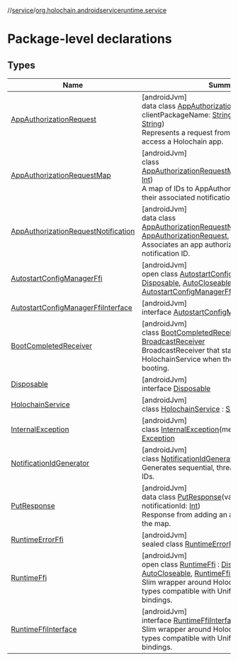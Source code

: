 //[service](../../index.md)/[org.holochain.androidserviceruntime.service](index.md)

# Package-level declarations

## Types

| Name | Summary |
|---|---|
| [AppAuthorizationRequest](-app-authorization-request/index.md) | [androidJvm]<br>data class [AppAuthorizationRequest](-app-authorization-request/index.md)(var clientPackageName: [String](https://kotlinlang.org/api/core/kotlin-stdlib/kotlin/-string/index.html), var installedAppId: [String](https://kotlinlang.org/api/core/kotlin-stdlib/kotlin/-string/index.html))<br>Represents a request from an Android app to access a Holochain app. |
| [AppAuthorizationRequestMap](-app-authorization-request-map/index.md) | [androidJvm]<br>class [AppAuthorizationRequestMap](-app-authorization-request-map/index.md)(initialNotificationId: [Int](https://kotlinlang.org/api/core/kotlin-stdlib/kotlin/-int/index.html))<br>A map of IDs to AppAuthorizationRequests and their associated notification IDs. |
| [AppAuthorizationRequestNotification](-app-authorization-request-notification/index.md) | [androidJvm]<br>data class [AppAuthorizationRequestNotification](-app-authorization-request-notification/index.md)(var request: [AppAuthorizationRequest](-app-authorization-request/index.md), var notificationId: [Int](https://kotlinlang.org/api/core/kotlin-stdlib/kotlin/-int/index.html))<br>Associates an app authorization request with a notification ID. |
| [AutostartConfigManagerFfi](-autostart-config-manager-ffi/index.md) | [androidJvm]<br>open class [AutostartConfigManagerFfi](-autostart-config-manager-ffi/index.md) : [Disposable](-disposable/index.md), [AutoCloseable](https://developer.android.com/reference/kotlin/java/lang/AutoCloseable.html), [AutostartConfigManagerFfiInterface](-autostart-config-manager-ffi-interface/index.md) |
| [AutostartConfigManagerFfiInterface](-autostart-config-manager-ffi-interface/index.md) | [androidJvm]<br>interface [AutostartConfigManagerFfiInterface](-autostart-config-manager-ffi-interface/index.md) |
| [BootCompletedReceiver](-boot-completed-receiver/index.md) | [androidJvm]<br>class [BootCompletedReceiver](-boot-completed-receiver/index.md) : [BroadcastReceiver](https://developer.android.com/reference/kotlin/android/content/BroadcastReceiver.html)<br>BroadcastReceiver that starts the HolochainService when the device has finished booting. |
| [Disposable](-disposable/index.md) | [androidJvm]<br>interface [Disposable](-disposable/index.md) |
| [HolochainService](-holochain-service/index.md) | [androidJvm]<br>class [HolochainService](-holochain-service/index.md) : [Service](https://developer.android.com/reference/kotlin/android/app/Service.html) |
| [InternalException](-internal-exception/index.md) | [androidJvm]<br>class [InternalException](-internal-exception/index.md)(message: [String](https://kotlinlang.org/api/core/kotlin-stdlib/kotlin/-string/index.html)) : [Exception](https://developer.android.com/reference/kotlin/java/lang/Exception.html) |
| [NotificationIdGenerator](-notification-id-generator/index.md) | [androidJvm]<br>class [NotificationIdGenerator](-notification-id-generator/index.md)(initialValue: [Int](https://kotlinlang.org/api/core/kotlin-stdlib/kotlin/-int/index.html) = 0)<br>Generates sequential, thread-safe notification IDs. |
| [PutResponse](-put-response/index.md) | [androidJvm]<br>data class [PutResponse](-put-response/index.md)(var uuid: [String](https://kotlinlang.org/api/core/kotlin-stdlib/kotlin/-string/index.html), var notificationId: [Int](https://kotlinlang.org/api/core/kotlin-stdlib/kotlin/-int/index.html))<br>Response from adding an authorization request to the map. |
| [RuntimeErrorFfi](-runtime-error-ffi/index.md) | [androidJvm]<br>sealed class [RuntimeErrorFfi](-runtime-error-ffi/index.md) : [Exception](https://developer.android.com/reference/kotlin/java/lang/Exception.html) |
| [RuntimeFfi](-runtime-ffi/index.md) | [androidJvm]<br>open class [RuntimeFfi](-runtime-ffi/index.md) : [Disposable](-disposable/index.md), [AutoCloseable](https://developer.android.com/reference/kotlin/java/lang/AutoCloseable.html), [RuntimeFfiInterface](-runtime-ffi-interface/index.md)<br>Slim wrapper around HolochainRuntime, with types compatible with Uniffi-generated FFI bindings. |
| [RuntimeFfiInterface](-runtime-ffi-interface/index.md) | [androidJvm]<br>interface [RuntimeFfiInterface](-runtime-ffi-interface/index.md)<br>Slim wrapper around HolochainRuntime, with types compatible with Uniffi-generated FFI bindings. |